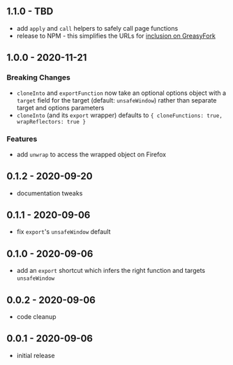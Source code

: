 ## 1.1.0 - TBD

- add `apply` and `call` helpers to safely call page functions
- release to NPM - this simplifies the URLs for [inclusion on GreasyFork](https://greasyfork.org/en/help/external-scripts)

## 1.0.0 - 2020-11-21

### Breaking Changes

- `cloneInto` and `exportFunction` now take an optional options object with a
  `target` field for the target (default: `unsafeWindow`) rather than separate
  target and options parameters
- `cloneInto` (and its `export` wrapper) defaults to `{ cloneFunctions: true, wrapReflectors: true }`

### Features

- add `unwrap` to access the wrapped object on Firefox

## 0.1.2 - 2020-09-20

- documentation tweaks

## 0.1.1 - 2020-09-06

- fix `export`'s `unsafeWindow` default

## 0.1.0 - 2020-09-06

- add an `export` shortcut which infers the right function and targets
  `unsafeWindow`

## 0.0.2 - 2020-09-06

- code cleanup

## 0.0.1 - 2020-09-06

- initial release
